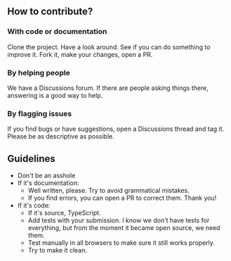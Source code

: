 ## How to contribute?

### With code or documentation
Clone the project. Have a look around.
See if you can do something to improve it.
Fork it, make your changes, open a PR.

### By helping people
We have a Discussions forum. If there are people asking things there, answering is a good way to help.

### By flagging issues
If you find bugs or have suggestions, open a Discussions thread and tag it.
Please be as descriptive as possible.

## Guidelines
* Don't be an asshole
* If it's documentation:
  * Well written, please. Try to avoid grammatical mistakes.
  * If you find errors, you can open a PR to correct them. Thank you!
* If it's code:
  * If it's source, TypeScript.
  * Add tests with your submission. I know we don't have tests for everything, but from the moment it became open source, we need them.
  * Test manually in all browsers to make sure it still works properly.
  * Try to make it clean.
